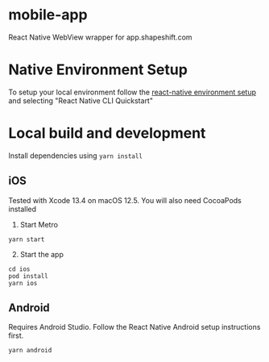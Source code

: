 # mobile-app
React Native WebView wrapper for app.shapeshift.com

# Native Environment Setup
To setup your local environment follow the [react-native environment setup](https://reactnative.dev/docs/environment-setup) and selecting "React Native CLI Quickstart"

# Local build and development
Install dependencies using `yarn install`

## iOS
Tested with Xcode 13.4 on macOS 12.5. You will also need CocoaPods installed

1. Start Metro
```
yarn start
```

2. Start the app
```
cd ios
pod install
yarn ios
```

## Android
Requires Android Studio. Follow the React Native Android setup instructions first.
```
yarn android
```

